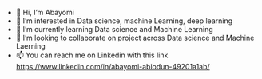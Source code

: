 - 👋 Hi, I’m Abayomi
- 👀 I’m interested in Data science, machine Learning, deep learning 
- 🌱 I’m currently learning Data science and Machine Learning
- 💞️ I’m looking to collaborate on project across Data science and Machine Laerning 
- 📫 You can reach me on Linkedin with this link https://www.linkedin.com/in/abayomi-abiodun-49201a1ab/

<!---
Abayomi2020-data/Abayomi2020-data is a ✨ special ✨ repository because its `README.md` (this file) appears on your GitHub profile.
You can click the Preview link to take a look at your changes.
--->
